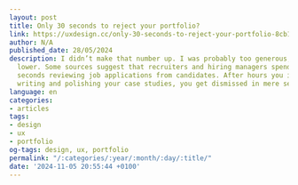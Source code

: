 ```yaml
---
layout: post
title: Only 30 seconds to reject your portfolio?
link: https://uxdesign.cc/only-30-seconds-to-reject-your-portfolio-8cb14ac70674
author: N/A
published_date: 28/05/2024
description: I didn’t make that number up. I was probably too generous, it’s even
  lower. Some sources suggest that recruiters and hiring managers spend around six
  seconds reviewing job applications from candidates. After hours you invested in
  writing and polishing your case studies, you get dismissed in mere seconds.
language: en
categories:
- articles
tags:
- design
- ux
- portfolio
og-tags: design, ux, portfolio
permalink: "/:categories/:year/:month/:day/:title/"
date: '2024-11-05 20:55:44 +0100'
---
```

